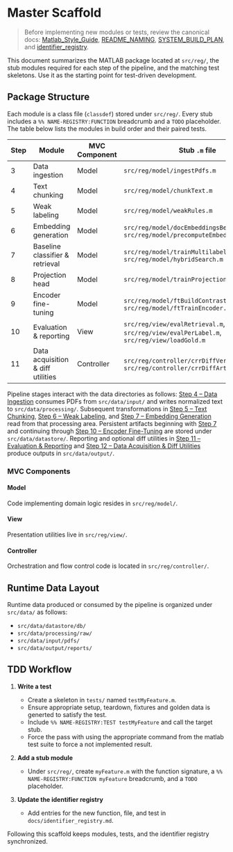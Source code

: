 # Master Scaffold

> Before implementing new modules or tests, review the canonical docs:
> [Matlab_Style_Guide](Matlab_Style_Guide.md), [README_NAMING](README_NAMING.md),
> [SYSTEM_BUILD_PLAN](SYSTEM_BUILD_PLAN.md), and [identifier_registry](identifier_registry.md).

This document summarizes the MATLAB package located at `src/reg/`, the stub modules required for each step of the pipeline, and the matching test skeletons. Use it as the starting point for test-driven development.

## Package Structure

Each module is a class file (`classdef`) stored under `src/reg/`. Every stub includes a `%% NAME-REGISTRY:FUNCTION` breadcrumb and a `TODO` placeholder. The table below lists the modules in build order and their paired tests.

| Step | Module | MVC Component | Stub `.m` file | Test skeleton(s) |
|------|--------|---------------|----------------|------------------|
| 3 | Data ingestion | Model | `src/reg/model/ingestPdfs.m` | `tests/reg/model/testPdfIngest.m`, `tests/reg/model/testIngestAndChunk.m` |
| 4 | Text chunking | Model | `src/reg/model/chunkText.m` | `tests/reg/model/testIngestAndChunk.m` |
| 5 | Weak labeling | Model | `src/reg/model/weakRules.m` | `tests/reg/model/testRulesAndModel.m` |
| 6 | Embedding generation | Model | `src/reg/model/docEmbeddingsBertGpu.m`, `src/reg/model/precomputeEmbeddings.m` | `tests/reg/model/testFeatures.m` |
| 7 | Baseline classifier & retrieval | Model | `src/reg/model/trainMultilabel.m`, `src/reg/model/hybridSearch.m` | `tests/reg/model/testRegressionMetricsSimulated.m`, `tests/reg/model/testHybridSearch.m` |
| 8 | Projection head | Model | `src/reg/model/trainProjectionHead.m` | `tests/reg/model/testProjectionHeadSimulated.m`, `tests/reg/model/testProjectionAutoloadPipeline.m` |
| 9 | Encoder fine-tuning | Model | `src/reg/model/ftBuildContrastiveDataset.m`, `src/reg/model/ftTrainEncoder.m` | `tests/reg/model/testFineTuneSmoke.m`, `tests/reg/model/testFineTuneResume.m` |
| 10 | Evaluation & reporting | View | `src/reg/view/evalRetrieval.m`, `src/reg/view/evalPerLabel.m`, `src/reg/view/loadGold.m` | `tests/reg/view/testMetricsExpectedJson.m`, `tests/reg/view/testGoldMetrics.m`, `tests/reg/view/testReportArtifact.m` |
| 11 | Data acquisition & diff utilities | Controller | `src/reg/controller/crrDiffVersions.m`, `src/reg/controller/crrDiffArticles.m` | `tests/reg/controller/testFetchers.m` |

Pipeline stages interact with the data directories as follows: [Step&nbsp;4 – Data Ingestion](SYSTEM_BUILD_PLAN.md#4-data-ingestion-module) consumes PDFs from `src/data/input/` and writes normalized text to `src/data/processing/`. Subsequent transformations in [Step&nbsp;5 – Text Chunking](SYSTEM_BUILD_PLAN.md#5-text-chunking-module), [Step&nbsp;6 – Weak Labeling](SYSTEM_BUILD_PLAN.md#6-weak-labeling-module), and [Step&nbsp;7 – Embedding Generation](SYSTEM_BUILD_PLAN.md#7-embedding-generation-module) read from that processing area. Persistent artifacts beginning with [Step&nbsp;7](SYSTEM_BUILD_PLAN.md#7-embedding-generation-module) and continuing through [Step&nbsp;10 – Encoder Fine-Tuning](SYSTEM_BUILD_PLAN.md#10-encoder-fine-tuning-workflow) are stored under `src/data/datastore/`. Reporting and optional diff utilities in [Step&nbsp;11 – Evaluation & Reporting](SYSTEM_BUILD_PLAN.md#11-evaluation--reporting) and [Step&nbsp;12 – Data Acquisition & Diff Utilities](SYSTEM_BUILD_PLAN.md#12-data-acquisition--diff-utilities-optional) produce outputs in `src/data/output/`.

### MVC Components

#### Model
Code implementing domain logic resides in `src/reg/model/`.

#### View
Presentation utilities live in `src/reg/view/`.

#### Controller
Orchestration and flow control code is located in `src/reg/controller/`.

## Runtime Data Layout

Runtime data produced or consumed by the pipeline is organized under `src/data/` as follows:

- `src/data/datastore/db/`
- `src/data/processing/raw/`
- `src/data/input/pdfs/`
- `src/data/output/reports/`

## TDD Workflow

1. **Write a test**
   - Create a skeleton in `tests/` named `testMyFeature.m`.
   - Ensure appropriate setup, teardown, fixtures and golden data is generted to satisfy the test.
   - Include `%% NAME-REGISTRY:TEST testMyFeature` and call the target stub.
   - Force the pass with using the appropriate command from the matlab test suite to force a not implemented result.

2. **Add a stub module**
   - Under `src/reg/`, create `myFeature.m` with the function signature, a `%% NAME-REGISTRY:FUNCTION myFeature` breadcrumb, and a `TODO` placeholder.

3. **Update the identifier registry**
   - Add entries for the new function, file, and test in `docs/identifier_registry.md`.


Following this scaffold keeps modules, tests, and the identifier registry synchronized.
